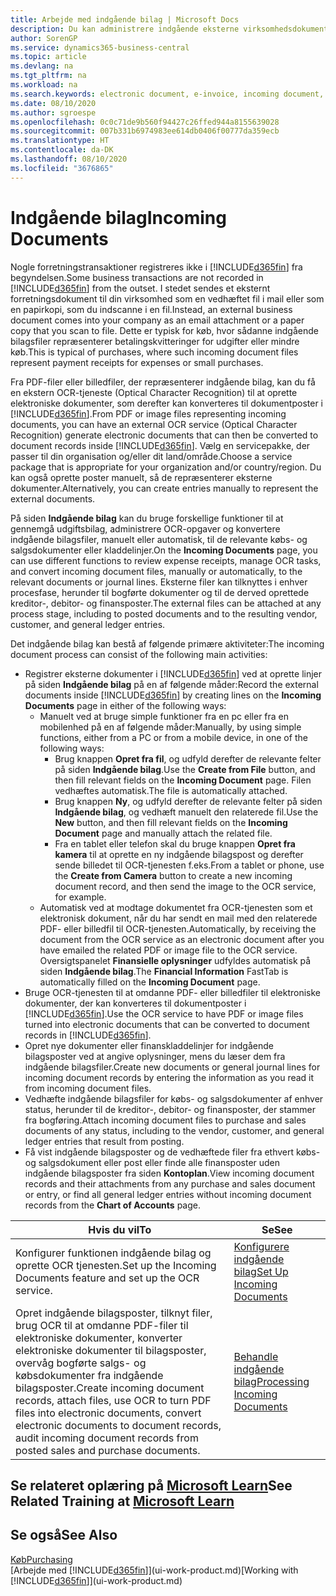 ```yaml
---
title: Arbejde med indgående bilag | Microsoft Docs
description: Du kan administrere indgående eksterne virksomhedsdokumenter, f.eks. betalingskvitteringer eller PDF-filer, styre OCR-opgaver og konvertere filerne til elektroniske dokumenter og poster.
author: SorenGP
ms.service: dynamics365-business-central
ms.topic: article
ms.devlang: na
ms.tgt_pltfrm: na
ms.workload: na
ms.search.keywords: electronic document, e-invoice, incoming document, OCR, ecommerce, document exchange, import invoice
ms.date: 08/10/2020
ms.author: sgroespe
ms.openlocfilehash: 0c0c71de9b560f94427c26ffed944a8155639028
ms.sourcegitcommit: 007b331b6974983ee614db0406f00777da359ecb
ms.translationtype: HT
ms.contentlocale: da-DK
ms.lasthandoff: 08/10/2020
ms.locfileid: "3676865"
---
```

# <a name="incoming-documents"></a><span data-ttu-id="61504-103">Indgående bilag</span><span class="sxs-lookup"><span data-stu-id="61504-103">Incoming Documents</span></span>

<span data-ttu-id="61504-104">Nogle forretningstransaktioner registreres ikke i [!INCLUDE[d365fin](includes/d365fin_md.md)] fra begyndelsen.</span><span class="sxs-lookup"><span data-stu-id="61504-104">Some business transactions are not recorded in [!INCLUDE[d365fin](includes/d365fin_md.md)] from the outset.</span></span> <span data-ttu-id="61504-105">I stedet sendes et eksternt forretningsdokument til din virksomhed som en vedhæftet fil i mail eller som en papirkopi, som du indscanne i en fil.</span><span class="sxs-lookup"><span data-stu-id="61504-105">Instead, an external business document comes into your company as an email attachment or a paper copy that you scan to file.</span></span> <span data-ttu-id="61504-106">Dette er typisk for køb, hvor sådanne indgående bilagsfiler repræsenterer betalingskvitteringer for udgifter eller mindre køb.</span><span class="sxs-lookup"><span data-stu-id="61504-106">This is typical of purchases, where such incoming document files represent payment receipts for expenses or small purchases.</span></span>

<span data-ttu-id="61504-107">Fra PDF-filer eller billedfiler, der repræsenterer indgående bilag, kan du få en ekstern OCR-tjeneste (Optical Character Recognition) til at oprette elektroniske dokumenter, som derefter kan konverteres til dokumentposter i [!INCLUDE[d365fin](includes/d365fin_md.md)].</span><span class="sxs-lookup"><span data-stu-id="61504-107">From PDF or image files representing incoming documents, you can have an external OCR service (Optical Character Recognition) generate electronic documents that can then be converted to document records inside [!INCLUDE[d365fin](includes/d365fin_md.md)].</span></span> <span data-ttu-id="61504-108">Vælg en servicepakke, der passer til din organisation og/eller dit land/område.</span><span class="sxs-lookup"><span data-stu-id="61504-108">Choose a service package that is appropriate for your organization and/or country/region.</span></span> <span data-ttu-id="61504-109">Du kan også oprette poster manuelt, så de repræsenterer eksterne dokumenter.</span><span class="sxs-lookup"><span data-stu-id="61504-109">Alternatively, you can create entries manually to represent the external documents.</span></span>  

<span data-ttu-id="61504-110">På siden **Indgående bilag** kan du bruge forskellige funktioner til at gennemgå udgiftsbilag, administrere OCR-opgaver og konvertere indgående bilagsfiler, manuelt eller automatisk, til de relevante købs- og salgsdokumenter eller kladdelinjer.</span><span class="sxs-lookup"><span data-stu-id="61504-110">On the **Incoming Documents** page, you can use different functions to review expense receipts, manage OCR tasks, and convert incoming document files, manually or automatically, to the relevant documents or journal lines.</span></span> <span data-ttu-id="61504-111">Eksterne filer kan tilknyttes i enhver procesfase, herunder til bogførte dokumenter og til de derved oprettede kreditor-, debitor- og finansposter.</span><span class="sxs-lookup"><span data-stu-id="61504-111">The external files can be attached at any process stage, including to posted documents and to the resulting vendor, customer, and general ledger entries.</span></span>

<span data-ttu-id="61504-112">Det indgående bilag kan bestå af følgende primære aktiviteter:</span><span class="sxs-lookup"><span data-stu-id="61504-112">The incoming document process can consist of the following main activities:</span></span>

* <span data-ttu-id="61504-113">Registrer eksterne dokumenter i [!INCLUDE[d365fin](includes/d365fin_md.md)] ved at oprette linjer på siden **Indgående bilag** på en af følgende måder:</span><span class="sxs-lookup"><span data-stu-id="61504-113">Record the external documents inside [!INCLUDE[d365fin](includes/d365fin_md.md)] by creating lines on the **Incoming Documents** page in either of the following ways:</span></span>
  * <span data-ttu-id="61504-114">Manuelt ved at bruge simple funktioner fra en pc eller fra en mobilenhed på en af følgende måder:</span><span class="sxs-lookup"><span data-stu-id="61504-114">Manually, by using simple functions, either from a PC or from a mobile device, in one of the following ways:</span></span>
    * <span data-ttu-id="61504-115">Brug knappen **Opret fra fil**, og udfyld derefter de relevante felter på siden **Indgående bilag**.</span><span class="sxs-lookup"><span data-stu-id="61504-115">Use the **Create from File** button, and then fill relevant fields on the **Incoming Document** page.</span></span> <span data-ttu-id="61504-116">Filen vedhæftes automatisk.</span><span class="sxs-lookup"><span data-stu-id="61504-116">The file is automatically attached.</span></span>  
    * <span data-ttu-id="61504-117">Brug knappen **Ny**, og udfyld derefter de relevante felter på siden **Indgående bilag**, og vedhæft manuelt den relaterede fil.</span><span class="sxs-lookup"><span data-stu-id="61504-117">Use the **New** button, and then fill relevant fields on the **Incoming Document** page and manually attach the related file.</span></span>
    * <span data-ttu-id="61504-118">Fra en tablet eller telefon skal du bruge knappen **Opret fra kamera** til at oprette en ny indgående bilagspost og derefter sende billedet til OCR-tjenesten f.eks.</span><span class="sxs-lookup"><span data-stu-id="61504-118">From a tablet or phone, use the **Create from Camera** button to create a new incoming document record, and then send the image to the OCR service, for example.</span></span>
  * <span data-ttu-id="61504-119">Automatisk ved at modtage dokumentet fra OCR-tjenesten som et elektronisk dokument, når du har sendt en mail med den relaterede PDF- eller billedfil til OCR-tjenesten.</span><span class="sxs-lookup"><span data-stu-id="61504-119">Automatically, by receiving the document from the OCR service as an electronic document after you have emailed the related PDF or image file to the OCR service.</span></span> <span data-ttu-id="61504-120">Oversigtspanelet **Finansielle oplysninger** udfyldes automatisk på siden **Indgående bilag**.</span><span class="sxs-lookup"><span data-stu-id="61504-120">The **Financial Information** FastTab is automatically filled on the **Incoming Document** page.</span></span>
* <span data-ttu-id="61504-121">Bruge OCR-tjenesten til at omdanne PDF- eller billedfiler til elektroniske dokumenter, der kan konverteres til dokumentposter i [!INCLUDE[d365fin](includes/d365fin_md.md)].</span><span class="sxs-lookup"><span data-stu-id="61504-121">Use the OCR service to have PDF or image files turned into electronic documents that can be converted to document records in [!INCLUDE[d365fin](includes/d365fin_md.md)].</span></span>
* <span data-ttu-id="61504-122">Opret nye dokumenter eller finanskladdelinjer for indgående bilagsposter ved at angive oplysninger, mens du læser dem fra indgående bilagsfiler.</span><span class="sxs-lookup"><span data-stu-id="61504-122">Create new documents or general journal lines for incoming document records by entering the information as you read it from incoming document files.</span></span>
* <span data-ttu-id="61504-123">Vedhæfte indgående bilagsfiler for købs- og salgsdokumenter af enhver status, herunder til de kreditor-, debitor- og finansposter, der stammer fra bogføring.</span><span class="sxs-lookup"><span data-stu-id="61504-123">Attach incoming document files to purchase and sales documents of any status, including to the vendor, customer, and general ledger entries that result from posting.</span></span>
* <span data-ttu-id="61504-124">Få vist indgående bilagsposter og de vedhæftede filer fra ethvert købs- og salgsdokument eller post eller finde alle finansposter uden indgående bilagsposter fra siden **Kontoplan**.</span><span class="sxs-lookup"><span data-stu-id="61504-124">View incoming document records and their attachments from any purchase and sales document or entry, or find all general ledger entries without incoming document records from the **Chart of Accounts** page.</span></span>

| <span data-ttu-id="61504-125">Hvis du vil</span><span class="sxs-lookup"><span data-stu-id="61504-125">To</span></span> | <span data-ttu-id="61504-126">Se</span><span class="sxs-lookup"><span data-stu-id="61504-126">See</span></span> |
| --- | --- |
| <span data-ttu-id="61504-127">Konfigurer funktionen indgående bilag og oprette OCR tjenesten.</span><span class="sxs-lookup"><span data-stu-id="61504-127">Set up the Incoming Documents feature and set up the OCR service.</span></span> |[<span data-ttu-id="61504-128">Konfigurere indgående bilag</span><span class="sxs-lookup"><span data-stu-id="61504-128">Set Up Incoming Documents</span></span>](across-how-setup-income-documents.md) |
| <span data-ttu-id="61504-129">Opret indgående bilagsposter, tilknyt filer, brug OCR til at omdanne PDF-filer til elektroniske dokumenter, konverter elektroniske dokumenter til bilagsposter, overvåg bogførte salgs- og købsdokumenter fra indgående bilagsposter.</span><span class="sxs-lookup"><span data-stu-id="61504-129">Create incoming document records, attach files, use OCR to turn PDF files into electronic documents, convert electronic documents to document records, audit incoming document records from posted sales and purchase documents.</span></span> |[<span data-ttu-id="61504-130">Behandle indgående bilag</span><span class="sxs-lookup"><span data-stu-id="61504-130">Processing Incoming Documents</span></span>](across-process-income-documents.md) |

## <a name="see-related-training-at-microsoft-learn"></a><span data-ttu-id="61504-131">Se relateret oplæring på [Microsoft Learn](/learn/modules/incoming-documents-dynamics-365-business-central/index)</span><span class="sxs-lookup"><span data-stu-id="61504-131">See Related Training at [Microsoft Learn](/learn/modules/incoming-documents-dynamics-365-business-central/index)</span></span>

## <a name="see-also"></a><span data-ttu-id="61504-132">Se også</span><span class="sxs-lookup"><span data-stu-id="61504-132">See Also</span></span>

[<span data-ttu-id="61504-133">Køb</span><span class="sxs-lookup"><span data-stu-id="61504-133">Purchasing</span></span>](purchasing-manage-purchasing.md)  
<span data-ttu-id="61504-134">[Arbejde med [!INCLUDE[d365fin](includes/d365fin_md.md)]](ui-work-product.md)</span><span class="sxs-lookup"><span data-stu-id="61504-134">[Working with [!INCLUDE[d365fin](includes/d365fin_md.md)]](ui-work-product.md)</span></span>  
